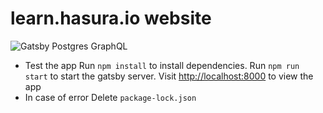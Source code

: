 

# learn.hasura.io website

![Gatsby Postgres GraphQL](./assets/gatsby-postgres-graphql.png)

- Test the app
  Run `npm install` to install dependencies.
  Run `npm run start` to start the gatsby server.
  Visit [http://localhost:8000](http://localhost:8000) to view the app
- In case of error 
     Delete  `package-lock.json`
     

   


